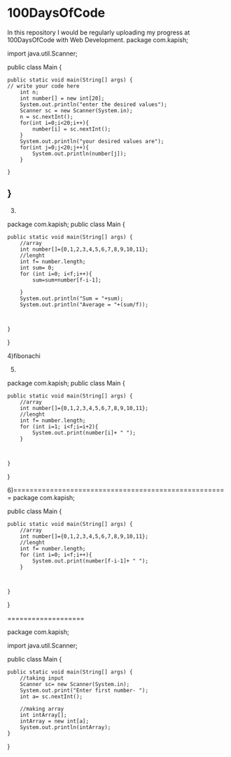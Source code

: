 # 100DaysOfCode
In this repository I would be regularly uploading my progress at 100DaysOfCode with Web Development.
package com.kapish;

import java.util.Scanner;

public class Main {

    public static void main(String[] args) {
	// write your code here
        int n;
        int number[] = new int[20];
        System.out.println("enter the desired values");
        Scanner sc = new Scanner(System.in);
        n = sc.nextInt();
        for(int i=0;i<20;i++){
            number[i] = sc.nextInt();
        }
        System.out.println("your desired values are");
        for(int j=0;j<20;j++){
            System.out.println(number[j]);
        }

    }
}
------------------------------------------------------------
3)
package com.kapish;
public class Main {

    public static void main(String[] args) {
        //array
        int number[]={0,1,2,3,4,5,6,7,8,9,10,11};
        //lenght
        int f= number.length;
        int sum= 0;
        for (int i=0; i<f;i++){
            sum=sum+number[f-i-1];

        }
        System.out.println("Sum = "+sum);
        System.out.println("Average = "+(sum/f));



    }
}

4)fibonachi




5)
package com.kapish;
public class Main {

    public static void main(String[] args) {
        //array
        int number[]={0,1,2,3,4,5,6,7,8,9,10,11};
        //lenght
        int f= number.length;
        for (int i=1; i<f;i=i+2){
            System.out.print(number[i]+ " ");
        }



    }
}


6)=====================================================
package com.kapish;


public class Main {

    public static void main(String[] args) {
        //array
        int number[]={0,1,2,3,4,5,6,7,8,9,10,11};
        //lenght
        int f= number.length;
        for (int i=0; i<f;i++){
            System.out.print(number[f-i-1]+ " ");
        }



    }
}


===================




package com.kapish;

import java.util.Scanner;

public class Main {

    public static void main(String[] args) {
        //taking input
        Scanner sc= new Scanner(System.in);
        System.out.print("Enter first number- ");
        int a= sc.nextInt();

        //making array
        int intArray[];
        intArray = new int[a];
        System.out.println(intArray);
    }
}

